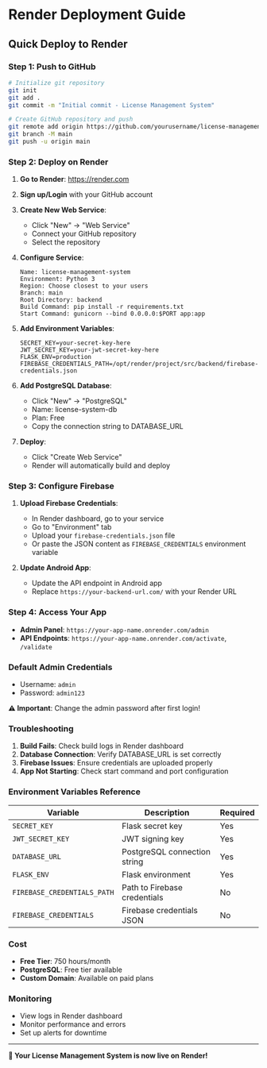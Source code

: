 # Render Deployment Guide

## Quick Deploy to Render

### Step 1: Push to GitHub
```bash
# Initialize git repository
git init
git add .
git commit -m "Initial commit - License Management System"

# Create GitHub repository and push
git remote add origin https://github.com/yourusername/license-management-system.git
git branch -M main
git push -u origin main
```

### Step 2: Deploy on Render

1. **Go to Render**: https://render.com
2. **Sign up/Login** with your GitHub account
3. **Create New Web Service**:
   - Click "New" → "Web Service"
   - Connect your GitHub repository
   - Select the repository

4. **Configure Service**:
   ```
   Name: license-management-system
   Environment: Python 3
   Region: Choose closest to your users
   Branch: main
   Root Directory: backend
   Build Command: pip install -r requirements.txt
   Start Command: gunicorn --bind 0.0.0.0:$PORT app:app
   ```

5. **Add Environment Variables**:
   ```
   SECRET_KEY=your-secret-key-here
   JWT_SECRET_KEY=your-jwt-secret-key-here
   FLASK_ENV=production
   FIREBASE_CREDENTIALS_PATH=/opt/render/project/src/backend/firebase-credentials.json
   ```

6. **Add PostgreSQL Database**:
   - Click "New" → "PostgreSQL"
   - Name: license-system-db
   - Plan: Free
   - Copy the connection string to DATABASE_URL

7. **Deploy**:
   - Click "Create Web Service"
   - Render will automatically build and deploy

### Step 3: Configure Firebase

1. **Upload Firebase Credentials**:
   - In Render dashboard, go to your service
   - Go to "Environment" tab
   - Upload your `firebase-credentials.json` file
   - Or paste the JSON content as `FIREBASE_CREDENTIALS` environment variable

2. **Update Android App**:
   - Update the API endpoint in Android app
   - Replace `https://your-backend-url.com/` with your Render URL

### Step 4: Access Your App

- **Admin Panel**: `https://your-app-name.onrender.com/admin`
- **API Endpoints**: `https://your-app-name.onrender.com/activate`, `/validate`

### Default Admin Credentials
- Username: `admin`
- Password: `admin123`

**⚠️ Important**: Change the admin password after first login!

### Troubleshooting

1. **Build Fails**: Check build logs in Render dashboard
2. **Database Connection**: Verify DATABASE_URL is set correctly
3. **Firebase Issues**: Ensure credentials are uploaded properly
4. **App Not Starting**: Check start command and port configuration

### Environment Variables Reference

| Variable | Description | Required |
|----------|-------------|----------|
| `SECRET_KEY` | Flask secret key | Yes |
| `JWT_SECRET_KEY` | JWT signing key | Yes |
| `DATABASE_URL` | PostgreSQL connection string | Yes |
| `FLASK_ENV` | Flask environment | Yes |
| `FIREBASE_CREDENTIALS_PATH` | Path to Firebase credentials | No |
| `FIREBASE_CREDENTIALS` | Firebase credentials JSON | No |

### Cost
- **Free Tier**: 750 hours/month
- **PostgreSQL**: Free tier available
- **Custom Domain**: Available on paid plans

### Monitoring
- View logs in Render dashboard
- Monitor performance and errors
- Set up alerts for downtime

---

**🎉 Your License Management System is now live on Render!**
